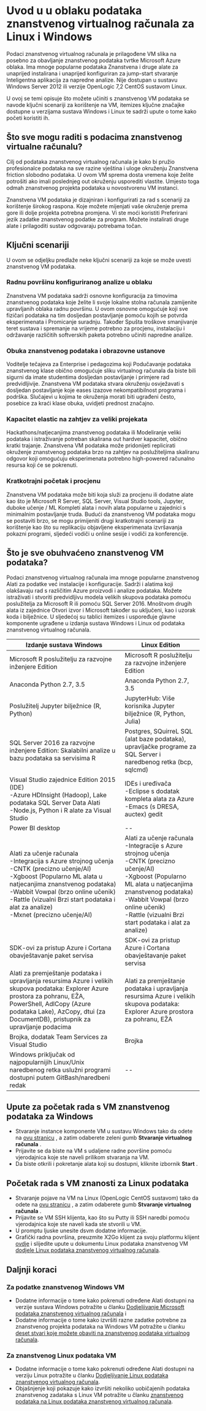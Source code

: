 <properties
    pageTitle="Što je virtualnog računala znanosti za podatke? | Microsoft Azure"
    description="Naučite i ključni scenariji značajke, za početak rada s podataka znanstvenog virtualnim strojevima, okruženju i komplet alata za jeste li spremni za analizu."
    keywords="Alati podataka znanstvenog, podataka znanstvenog virtualnog računala, a zatim Alati za znanstvenog podataka, znanstvenog linux podataka"
    services="machine-learning"
    documentationCenter=""
    authors="bradsev"
    manager="jhubbard"
    editor="cgronlun"/>

<tags
    ms.service="machine-learning"
    ms.workload="data-services"
    ms.tgt_pltfrm="na"
    ms.devlang="na"
    ms.topic="article"
    ms.date="10/17/2016"
    ms.author="bradsev" />


# <a name="introduction-to-the-cloud-based-data-science-virtual-machine-for-linux-and-windows"></a>Uvod u u oblaku podataka znanstvenog virtualnog računala za Linux i Windows

Podaci znanstvenog virtualnog računala je prilagođene VM slika na posebno za obavljanje znanstvenog podataka tvrtke Microsoft Azure oblaka. Ima mnoge popularne podataka Znanstvena i druge alate za unaprijed instalirana i unaprijed konfiguriran za jump-start stvaranje Inteligentna aplikacija za napredne analize. Nije dostupan u sustavu Windows Server 2012 ili verzije OpenLogic 7,2 CentOS sustavom Linux. 

U ovoj se temi opisuje što možete učiniti s znanstvenog VM podataka se navode ključni scenariji za korištenje na VM, itemizes ključne značajke dostupne u verzijama sustava Windows i Linux te sadrži upute o tome kako početi koristiti ih.


## <a name="what-can-i-do-with-the-data-science-virtual-machine"></a>Što sve mogu raditi s podacima znanstvenog virtualne računalu?

Cilj od podataka znanstvenog virtualnog računala je kako bi pružio profesionalce podataka na sve razine vještina i uloge okruženju Znanstvena friction slobodno podataka. U ovom VM sprema dosta vremena koje želite potrošiti ako imali poslednjeg out okruženju usporediti vlastite. Umjesto toga odmah znanstvenog projekta podataka u novostvorenu VM instanci. 

Znanstvena VM podataka je dizajniran i konfigurirati za rad s scenariji za korištenje širokog raspona. Koje možete mijenjati vaše okruženje prema gore ili dolje projekta potrebna promjena. Vi ste moći koristiti Preferirani jezik zadatke znanstvenog podatke za program. Možete instalirati druge alate i prilagoditi sustav odgovaraju potrebama točan.
 
## <a name="key-scenarios"></a>Ključni scenariji
U ovom se odjeljku predlaže neke ključni scenariji za koje se može uvesti znanstvenog VM podataka.

### <a name="preconfigured-analytics-desktop-in-the-cloud"></a>Radnu površinu konfiguriranog analize u oblaku

Znanstvena VM podataka sadrži osnovne konfiguracija za timovima znanstvenog podataka koje želite li svoje lokalne stolna računala zamijenite upravljanih oblaka radnu površinu. U ovom osnovne omogućuje koji sve fizičari podataka na tim dosljedan postavljanje pomoću kojih se potvrda eksperimenata i Promicanje suradnju. Također Spušta troškove smanjivanje teret sustava i spremanje na vrijeme potrebno za procjenu, instalaciju i održavanje različitih softverskih paketa potrebno učiniti napredne analize.  

### <a name="data-science-training-and-education"></a>Obuka znanstvenog podataka i obrazovne ustanove

Voditelje tečajeva za Enterprise i pedagozima koji Podučavanje podataka znanstvenog klase obično omogućuje sliku virtualnog računala da biste bili sigurni da imate studentima dosljedan postavljanje i primjere rad predvidljivije. Znanstvena VM podataka stvara okruženju osvježavati s dosljedan postavljanje koje eases izazove nekompatibilnost programa i podrška. Slučajevi u kojima te okruženja morati biti ugrađeni često, posebice za kraći klase obuka, uvidjeti prednost značajno.

### <a name="on-demand-elastic-capacity-for-large-scale-projects"></a>Kapacitet elastic na zahtjev za veliki projekata

Hackathons/natjecanjima znanstvenog podataka ili Modeliranje veliki podataka i istraživanje potreban skalirana out hardver kapacitet, obično kratki trajanje. Znanstvena VM podataka može pridonijeti replicirati okruženje znanstvenog podataka brzo na zahtjev na poslužiteljima skaliranu odgovor koji omogućuju eksperimenata potrebno high-powered računalno resursa koji će se pokrenuti.

### <a name="short-term-experimentation-and-evaluation"></a>Kratkotrajni početak i procjenu

Znanstvena VM podataka može biti koja služi za procjenu ili dodatne alate kao što je Microsoft R Server, SQL Server, Visual Studio tools, Jupyter, duboke učenje / ML Kompleti alata i novih alata popularne u zajednici s minimalnim postavljanje truda. Budući da znanstvenog VM podataka mogu se postaviti brzo, se mogu primijeniti drugi kratkotrajni scenariji za korištenje kao što su replikaciju objavljene eksperimenata izvršavanja pokazni programi, sljedeći vodiči u online sesije i vodiči za konferencije.


## <a name="whats-included-in-the-data-science-vm"></a>Što je sve obuhvaćeno znanstvenog VM podataka?

Podaci znanstvenog virtualnog računala ima mnoge popularne znanstvenog Alati za podatke već instalacije i konfiguracije. Sadrži i alatima koji olakšavaju rad s različitim Azure proizvodi i analize podataka. Možete istraživati i stvoriti predvidljivu modela velikih skupova podataka pomoću poslužitelja za Microsoft R ili pomoću SQL Server 2016. Mnoštvom drugih alata iz zajednice Otvori izvor i Microsoft također su uključeni, kao i uzorak koda i bilježnice. U sljedećoj su tablici itemizes i uspoređuje glavne komponente ugrađene u izdanja sustava Windows i Linux od podataka znanstvenog virtualnog računala.


|**Izdanje sustava Windows** | **Linux Edition** |
|----------------|---------------|
|Microsoft R poslužitelju za razvojne inženjere Edition | Microsoft R poslužitelju za razvojne inženjere Edition |
|Anaconda Python 2.7, 3.5 | Anaconda Python 2.7, 3.5 |
|Poslužitelj Jupyter bilježnice (R, Python) | JupyterHub: Više korisnika Jupyter bilježnice (R, Python, Julia) |
|SQL Server 2016 za razvojne inženjere Edition: Skalabilni analize u bazu podataka sa servisima R | Postgres, SQuirreL SQL (alat baze podataka), upravljačke programe za SQL Server i naredbenog retka (bcp, sqlcmd) |
|Visual Studio zajednice Edition 2015 (IDE) </br> -Azure HDInsight (Hadoop), Lake podataka SQL Server Data Alati </br> -Node.js, Python i R alate za Visual Studio |IDEs i uređivača </br> -Eclipse s dodatak kompleta alata za Azure </br> -Emacs (s DRESA, auctex) gedit |
|Power BI desktop | -- |
|Alati za učenje računala </br> -Integracija s Azure strojnog učenja </br> -CNTK (precizno učenje/AI) </br> -Xgboost (Popularno ML alata u natjecanjima znanstvenog podataka) </br> -Wabbit Vowpal (brzo online učenik) </br> -Rattle (vizualni Brzi start podataka i alat za analize) </br> -Mxnet (precizno učenje/AI) | Alati za učenje računala </br> -Integracije s Azure strojnog učenja </br> -CNTK (precizno učenje/AI) </br> -Xgboost (Popularno ML alata u natjecanjima znanstvenog podataka) </br> -Wabbit Vowpal (brzo online učenik) </br> -Rattle (vizualni Brzi start podataka i alat za analize)  |
| SDK-ovi za pristup Azure i Cortana obavještavanje paket servisa | SDK-ovi za pristup Azure i Cortana obavještavanje paket servisa |
| Alati za premještanje podataka i upravljanja resursima Azure i velikih skupova podataka: Explorer Azure prostora za pohranu, EŽA, PowerShell, AdlCopy (Azure podataka Lake), AzCopy, dtui (za DocumentDB), pristupnik za upravljanje podacima | Alati za premještanje podataka i upravljanja resursima Azure i velikih skupova podataka: Explorer Azure prostora za pohranu, EŽA |
| Brojka, dodatak Team Services za Visual Studio | Brojka |
| Windows priključak od najpopularnijih Linux/Unix naredbenog retka uslužni programi dostupni putem GitBash/naredbeni redak | -- |



## <a name="how-to-get-started-with-the-windows-data-science-vm"></a>Upute za početak rada s VM znanstvenog podataka za Windows

- Stvaranje instance komponente VM u sustavu Windows tako da odete na [ovu stranicu](https://azure.microsoft.com/marketplace/partners/microsoft-ads/standard-data-science-vm/) , a zatim odaberete zeleni gumb **Stvaranje virtualnog računala** .
- Prijavite se da biste na VM s udaljene radne površine pomoću vjerodajnica koje ste naveli prilikom stvaranja na VM.
- Da biste otkrili i pokretanje alata koji su dostupni, kliknite izbornik **Start** .


## <a name="get-started-with-the-linux-data-science-vm"></a>Početak rada s VM znanosti za Linux podataka

- Stvaranje pojave na VM na Linux (OpenLogic CentOS sustavom) tako da odete na [ovu stranicu](https://azure.microsoft.com/marketplace/partners/microsoft-ads/linux-data-science-vm/) , a zatim odaberete gumb **Stvaranje virtualnog računala** .
- Prijavite se VM SSH klijenta, kao što su Putty ili SSH naredbi pomoću vjerodajnica koje ste naveli kada ste stvorili u VM.
- U promptu ljuske unesite dsvm dodatne informacije.
- Grafički radna površina, preuzmite X2Go klijent za svoju platformu klijent [ovdje](http://wiki.x2go.org/doku.php/doc:installation:x2goclient) i slijedite upute u dokumentu Linux podataka znanstvenog VM [dodjele Linux podataka znanstvenog virtualnog računala](machine-learning-data-science-linux-dsvm-intro.md#installing-and-configuring-x2go-client).


## <a name="next-steps"></a>Daljnji koraci

### <a name="for-the-windows-data-science-vm"></a>Za podatke znanstvenog Windows VM

- Dodatne informacije o tome kako pokrenuti određene Alati dostupni na verzije sustava Windows potražite u članku [Dodjeljivanje Microsoft podataka znanstvenog virtualnog računala](machine-learning-data-science-provision-vm.md) i
-  Dodatne informacije o tome kako izvršiti razne zadatke potrebne za znanstvenog projekta podataka na Windows VM potražite u članku [deset stvari koje možete obaviti na znanstvenog podataka virtualnog računala](machine-learning-data-science-vm-do-ten-things.md).

### <a name="for-the-linux-data-science-vm"></a>Za znanstvenog Linux podataka VM

- Dodatne informacije o tome kako pokrenuti određene Alati dostupni na verziju Linux potražite u članku [Dodjeljivanje Linux podataka znanstvenog virtualnog računala](machine-learning-data-science-linux-dsvm-intro.md).
- Objašnjenje koji pokazuje kako izvršiti nekoliko uobičajenih podataka znanstvenog zadataka s Linux VM potražite u članku [znanstvenog podataka na Linux podataka znanstvenog virtualnog računala](machine-learning-data-science-linux-dsvm-walkthrough.md).
